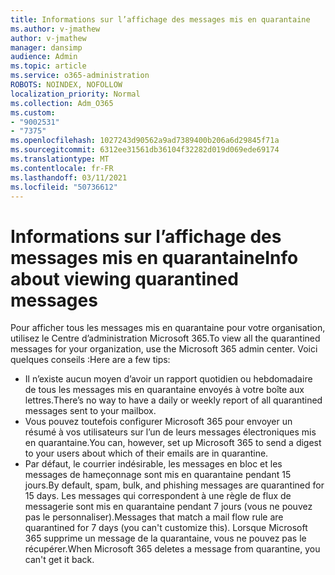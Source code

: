 ```yaml
---
title: Informations sur l’affichage des messages mis en quarantaine
ms.author: v-jmathew
author: v-jmathew
manager: dansimp
audience: Admin
ms.topic: article
ms.service: o365-administration
ROBOTS: NOINDEX, NOFOLLOW
localization_priority: Normal
ms.collection: Adm_O365
ms.custom:
- "9002531"
- "7375"
ms.openlocfilehash: 1027243d90562a9ad7389400b206a6d29845f71a
ms.sourcegitcommit: 6312ee31561db36104f32282d019d069ede69174
ms.translationtype: MT
ms.contentlocale: fr-FR
ms.lasthandoff: 03/11/2021
ms.locfileid: "50736612"
---
```

# <a name="info-about-viewing-quarantined-messages"></a><span data-ttu-id="cb801-102">Informations sur l’affichage des messages mis en quarantaine</span><span class="sxs-lookup"><span data-stu-id="cb801-102">Info about viewing quarantined messages</span></span>

<span data-ttu-id="cb801-103">Pour afficher tous les messages mis en quarantaine pour votre organisation, utilisez le Centre d’administration Microsoft 365.</span><span class="sxs-lookup"><span data-stu-id="cb801-103">To view all the quarantined messages for your organization, use the Microsoft 365 admin center.</span></span> <span data-ttu-id="cb801-104">Voici quelques conseils :</span><span class="sxs-lookup"><span data-stu-id="cb801-104">Here are a few tips:</span></span>

- <span data-ttu-id="cb801-105">Il n’existe aucun moyen d’avoir un rapport quotidien ou hebdomadaire de tous les messages mis en quarantaine envoyés à votre boîte aux lettres.</span><span class="sxs-lookup"><span data-stu-id="cb801-105">There’s no way to have a daily or weekly report of all quarantined messages sent to your mailbox.</span></span>
- <span data-ttu-id="cb801-106">Vous pouvez toutefois configurer Microsoft 365 pour envoyer un résumé à vos utilisateurs sur l’un de leurs messages électroniques mis en quarantaine.</span><span class="sxs-lookup"><span data-stu-id="cb801-106">You can, however, set up Microsoft 365 to send a digest to your users about which of their emails are in quarantine.</span></span>
- <span data-ttu-id="cb801-107">Par défaut, le courrier indésirable, les messages en bloc et les messages de hameçonnage sont mis en quarantaine pendant 15 jours.</span><span class="sxs-lookup"><span data-stu-id="cb801-107">By default, spam, bulk, and phishing messages are quarantined for 15 days.</span></span> <span data-ttu-id="cb801-108">Les messages qui correspondent à une règle de flux de messagerie sont mis en quarantaine pendant 7 jours (vous ne pouvez pas le personnaliser).</span><span class="sxs-lookup"><span data-stu-id="cb801-108">Messages that match a mail flow rule are quarantined for 7 days (you can't customize this).</span></span> <span data-ttu-id="cb801-109">Lorsque Microsoft 365 supprime un message de la quarantaine, vous ne pouvez pas le récupérer.</span><span class="sxs-lookup"><span data-stu-id="cb801-109">When Microsoft 365 deletes a message from quarantine, you can't get it back.</span></span>
